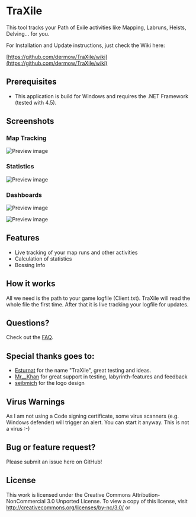 # TraXile
This tool tracks your Path of Exile activities like Mapping, Labruns, Heists, Delving... for you. 

For Installation and Update instructions, just check the Wiki here: 

[https://github.com/dermow/TraXile/wiki](https://github.com/dermow/TraXile/wiki)

## Prerequisites
- This application is build for Windows and requires the .NET Framework (tested with 4.5).

## Screenshots

### Map Tracking
![Preview image](https://i.imgur.com/2hxd2Pt.png)

### Statistics
![Preview image](https://i.imgur.com/j30r2Q3.png)

### Dashboards
![Preview image](https://i.imgur.com/9TbcMAj.png)

![Preview image](https://i.imgur.com/Sg1QxK7.png)

## Features
* Live tracking of your map runs and other activities
* Calculation of statistics
* Bossing Info

## How it works
All we need is the path to your game logfile (Client.txt). TraXile will read the whole file the first time. After that it is live
tracking your logfile for updates.

## Questions?
Check out the [FAQ](https://github.com/dermow/TraXile/wiki/FAQ).

## Special thanks goes to:
* [Esturnat](https://de.pathofexile.com/account/view-profile/Esturnat2) for the name "TraXile", great testing and ideas.
* [Mr__Khan](https://www.twitch.tv/mr__khan) for great support in testing, labyrinth-features and feedback
* [seibmich](https://github.com/seibmich) for the logo design

## Virus Warnings
As I am not using a Code signing certificate, some virus scanners (e.g. Windows defender) will trigger an alert. You can start it anyway. This is not a virus :-)

## Bug or feature request?
Please submit an issue here on GitHub!

## License
This work is licensed under the Creative Commons Attribution-NonCommercial 3.0 Unported License. To view a copy of this license, visit http://creativecommons.org/licenses/by-nc/3.0/ or 

